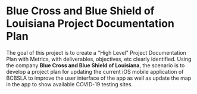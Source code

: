 # Blue Cross and Blue Shield of Louisiana Project Documentation Plan
The goal of this project is to create a "High Level" Project Documentation Plan with Metrics, with deliverables, objectives, etc clearly identified. Using the company **Blue Cross and Blue Shield of Louisiana**, the scenario is to develop a project plan for updating the current iOS mobile application of BCBSLA to improve the user interface of the app as well as update the map in the app to show available COVID-19 testing sites.
